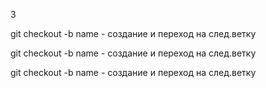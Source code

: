 3

git checkout -b name - создание и переход на след.ветку

git checkout -b name - создание и переход на след.ветку

git checkout -b name - создание и переход на след.ветку